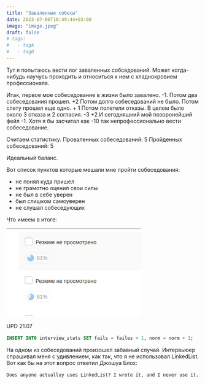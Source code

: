 ```yaml
---
title: "Заваленные собесы"
date: 2023-07-06T18:49:44+03:00
image: "image.jpeg"
draft: false
# tags:
#   - tagA
#   - tagB
---
```


Тут я попытаюсь вести лог заваленных собседований.
Может когда-нибудь научусь проходить и относиться к нем с хладнокровием профессионала.

Итак, первое мое собеседование в жизни было завалено. -1.
Потом два собеседования прошел. +2
Потом долго собеседований не было.
Потом слету прошел еще одно. + 1
Потом полетели отказы. В целом было около 3 отказа и 2 согласия. -3 +2
И сегодняшний мой позоронейший фейл -1. Хотя я бы засчитал как -10 так непрофессионально вести собеседование.

Считаем статистику.
Проваленных собеседований: 5
Пройденных собеседований: 5

Идеальный баланс.

Вот список пунктов которые мешали мне пройти собеседования:

- не понял куда пришел
- не грамотно оценил свои силы
- не был в себе уверен
- был слишком самоуверен
- не слушал собеседующих

Что имеем в итоге:

![](resume_views.gif)


UPD 21.07

```sql
INSERT INTO interview_stats SET fails = failes + 1, norm = norm + 1;
```

На одном из собеседований произошел забавный случай. Интервьюер спрашивал меня с удивлением, как так, что я не использовал LinkedList.
Вот как бы на этот вопрос ответил Джошуа Блох:

```
Does anyone actualluy uses LinkedList? I wrote it, and I never use it.

```